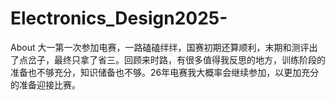 # Electronics_Design2025-
About 大一第一次参加电赛，一路磕磕绊绊，国赛初期还算顺利，末期和测评出了点岔子，最终只拿了省三。回顾来时路，有很多值得我反思的地方，训练阶段的准备也不够充分，知识储备也不够。26年电赛我大概率会继续参加，以更加充分的准备迎接比赛。
